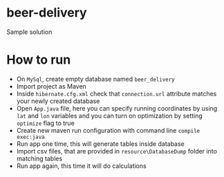 # beer-delivery
Sample solution

# How to run
* On ```MySql```, create empty database named ```beer_delivery```
* Import project as Maven
* Inside ```hibernate.cfg.xml``` check that ```connection.url``` attribute matches your newly created database
* Open ```App.java``` file, here you can specify running coordinates by using ```lat``` and ```lon``` variables and you can turn on optimization by setting ```optimize``` flag to true
* Create new maven run configuration with command line ```compile exec:java```
* Run app one time, this will generate tables inside database
* Import csv files, that are provided in ```resource\DatabaseDump``` folder into matching tables
* Run app again, this time it will do calculations
